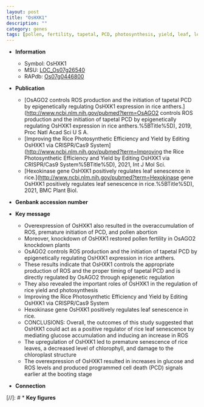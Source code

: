 ```yaml
---
layout: post
title: "OsHXK1"
description: ""
category: genes
tags: [pollen, fertility, tapetal, PCD, photosynthesis, yield, leaf, leaf senescence, chloroplast, senescence, cell death, programmed cell death]
---
```


* **Information**  
    + Symbol: OsHXK1  
    + MSU: [LOC_Os07g26540](http://rice.uga.edu/cgi-bin/ORF_infopage.cgi?orf=LOC_Os07g26540)  
    + RAPdb: [Os07g0446800](http://rapdb.dna.affrc.go.jp/viewer/gbrowse_details/irgsp1?name=Os07g0446800)  

* **Publication**  
    + [OsAGO2 controls ROS production and the initiation of tapetal PCD by epigenetically regulating OsHXK1 expression in rice anthers.](http://www.ncbi.nlm.nih.gov/pubmed?term=OsAGO2 controls ROS production and the initiation of tapetal PCD by epigenetically regulating OsHXK1 expression in rice anthers.%5BTitle%5D), 2019, Proc Natl Acad Sci U S A.
    + [Improving the Rice Photosynthetic Efficiency and Yield by Editing OsHXK1 via CRISPR/Cas9 System](http://www.ncbi.nlm.nih.gov/pubmed?term=Improving the Rice Photosynthetic Efficiency and Yield by Editing OsHXK1 via CRISPR/Cas9 System%5BTitle%5D), 2021, Int J Mol Sci.
    + [Hexokinase gene OsHXK1 positively regulates leaf senescence in rice.](http://www.ncbi.nlm.nih.gov/pubmed?term=Hexokinase gene OsHXK1 positively regulates leaf senescence in rice.%5BTitle%5D), 2021, BMC Plant Biol.

* **Genbank accession number**  

* **Key message**  
    + Overexpression of OsHXK1 also resulted in the overaccumulation of ROS, premature initiation of PCD, and pollen abortion
    + Moreover, knockdown of OsHXK1 restored pollen fertility in OsAGO2 knockdown plants
    + OsAGO2 controls ROS production and the initiation of tapetal PCD by epigenetically regulating OsHXK1 expression in rice anthers.
    + These results indicate that OsHXK1 controls the appropriate production of ROS and the proper timing of tapetal PCD and is directly regulated by OsAGO2 through epigenetic regulation
    + They also revealed the important roles of OsHXK1 in the regulation of rice yield and photosynthesis
    + Improving the Rice Photosynthetic Efficiency and Yield by Editing OsHXK1 via CRISPR/Cas9 System
    + Hexokinase gene OsHXK1 positively regulates leaf senescence in rice.
    + CONCLUSIONS: Overall, the outcomes of this study suggested that OsHXK1 could act as a positive regulator of rice leaf senescence by mediating glucose accumulation and inducing an increase in ROS
    + The upregulation of OsHXK1 led to premature senescence of rice leaves, a decreased level of chlorophyll, and damage to the chloroplast structure
    + The overexpression of OsHXK1 resulted in increases in glucose and ROS levels and produced programmed cell death (PCD) signals earlier at the booting stage

* **Connection**  

[//]: # * **Key figures**  


